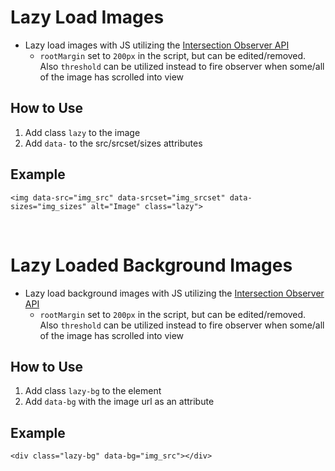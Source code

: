 # Lazy Load Images
- Lazy load images with JS utilizing the [Intersection Observer API](https://developer.mozilla.org/en-US/docs/Web/API/Intersection_Observer_API)
  - `rootMargin` set to `200px` in the script, but can be edited/removed. Also `threshold` can be utilized instead to fire observer when some/all of the image has scrolled into view

## How to Use
1) Add class `lazy` to the image
2) Add `data-` to the src/srcset/sizes attributes

## Example
`<img data-src="img_src" data-srcset="img_srcset" data-sizes="img_sizes" alt="Image" class="lazy">`



&nbsp;



# Lazy Loaded Background Images
- Lazy load background images with JS utilizing the [Intersection Observer API](https://developer.mozilla.org/en-US/docs/Web/API/Intersection_Observer_API)
  - `rootMargin` set to `200px` in the script, but can be edited/removed. Also `threshold` can be utilized instead to fire observer when some/all of the image has scrolled into view

## How to Use
1) Add class `lazy-bg` to the element
2) Add `data-bg` with the image url as an attribute

## Example
`<div class="lazy-bg" data-bg="img_src"></div>`